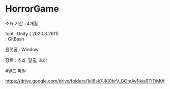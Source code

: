 # HorrorGame

소요 기간 : 4개월

tool : Unity ( 2020.3.26f1)   
     : GitBash

플랫폼 : Window

장르 : 추리, 탈출, 호러

#빌드 파일

https://drive.google.com/drive/folders/1el6sk7JKl0brV_GOmAv1Ikia9TiTtM0f
